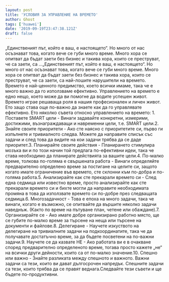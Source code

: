 ```yaml
---
layout: post
title: 'УСЛОВИЯ ЗА УПРАВЛЕНИЕ НА ВРЕМЕТО'
author: Ghost
tags: ['huawei']
date: '2019-09-19T23:47:38.121Z'
draft: false
---
```


„Единственият път, който е ваш, е настоящето“. Но много от нас осъзнават това, когато вече се губи много време. Много хора се опитват да бъдат заети без бизнес и такива хора, които се преструват, че са заети, са ...„Единственият път, който е ваш, е настоящето“. Но много от нас осъзнават това, когато вече се губи много време. Много хора се опитват да бъдат заети без бизнес и такива хора, които се преструват, че са заети, са най-лошите нарушители на времето. Времето е най-ценното предимство, което всички имаме, така че е много важно да го използваме ефективно. Управлението на времето е едно нещо, което може да ви помогне да водите успешен живот. Времето играе решаваща роля в нашия професионален и личен живот. Ето защо става още по-важно да знаете как да го управлявате ефективно. Ето няколко съвета относно управлението на времето: 1. Поставете SMART цели - Винаги задавайте конкретни, измерими, достижими, възнаграждаващи и навременни цели, т.е. SMART цели.2. Знайте своите приоритети - Ако сте наясно с приоритетите си, първо ги изпълнете и тривиалното следва. Можете да направите списък със задачи и след това да видите на кои задачи трябва да се даде приоритет.3. Планирайте своите действия - Планирането стимулира мозъка ви и по този начин той предлага по-ефективни идеи, така че става необходимо да планирате действията за вашите цели.4. По-малко време, толкова по-голяма е свършената работа - Винаги определяйте предварително определено време за постигане на целите си, защото когато имате ограничение във времето, сте склонни към по-добра и по-голяма работа.5. Анализирайте как сте прекарали времето си - След една седмица или известно време, просто анализирайте как сте прекарали времето си и бихте могли да направите необходимата промяна в това да използвате времето си по-добре през следващата седмица.6. Многозадачност - Това е епоха на много задачи, така че винаги, когато е възможно, се опитвайте да вършите няколко задачи наведнъж. (Както по време на пътуване план, четене или обаждане).7. Организирайте се - Ако имате добре организирано работно място, ще се губите по-малко време за търсене на неща или търсене на документи и файлове.8. Делегиране - Научете изкуството на делегиране на тривиалните задачи на подкоординатите, така че да получавате достатъчно време, за да бъдете посветени на по-важни задачи.9. Научете се да казвате НЕ - Ако работата ви е в очакване според предварително определеното време, тогава просто кажете „не“ на всички други дейности, които са от по-малко значение.10. Спешно или важно - Знайте разликата между спешното и важното. Важни задачи са тези, които ви дават дългосрочен напредък. Спешните задачи са тези, които трябва да се правят веднага.Следвайте тези съвети и ще бъдете по-продуктивни.
